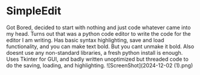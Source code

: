# SimpleEdit
Got Bored, decided to start with nothing and just code whatever came into my head. Turns out that was a python code editor to write the code for the editor I am writing. Has basic syntax highlighting, save and load functionality, and you can make text bold. But you cant unmake it bold. Also doesnt use any non-standard libraries, a fresh python install is enough. Uses Tkinter for GUI, and badly written unoptimized but threaded code to do the saving, loading, and highlighting.
![ScreenShot](2024-12-02 (1).png)
